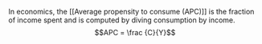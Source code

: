 In economics, the [[Average propensity to consume (APC)]] is the fraction of income spent and is computed by diving consumption by income.
$$APC = \frac {C}{Y}$$

